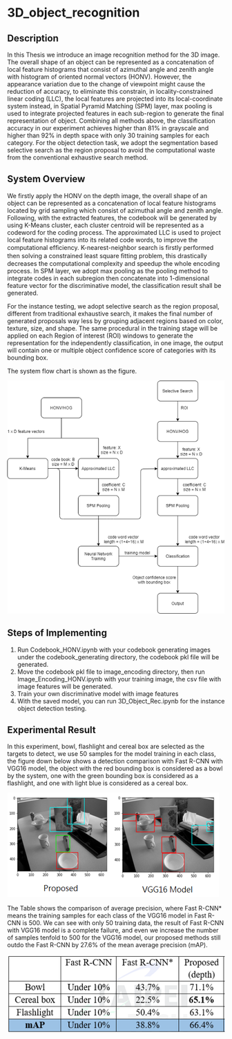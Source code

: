 # 3D_object_recognition

## Description
In this Thesis we introduce an image recognition method for the 3D image. 
The overall shape of an object can be represented as a concatenation of local feature histograms that consist of azimuthal angle and zenith angle with histogram of oriented normal vectors (HONV).
However, the appearance variation due to the change of viewpoint might cause the reduction of accuracy, to eliminate this constrain, in locality-constrained linear coding (LLC), the local features are projected into its local-coordinate system instead, 
in Spatial Pyramid Matching (SPM) layer, max pooling is used to integrate projected features in each sub-region to generate the final representation of object.
Combining all methods above, the classification accuracy in our experiment achieves higher than 81% in grayscale and higher than 92% in depth space with only 30 training samples for each category. 
For the object detection task, we adopt the segmentation based selective search as the region proposal to avoid the computational waste from the conventional exhaustive search method.

## System Overview
We firstly apply the HONV on the depth image, the overall shape of an object can be represented as a concatenation of local feature histograms located by grid sampling which consist of azimuthal angle and zenith angle.
Following, with the extracted features, the codebook will be generated by using K-Means cluster, each cluster centroid will be represented as a codeword for the coding process.
The approximated LLC is used to project local feature histograms into its related code words, to improve the computational efﬁciency. 
K-nearest-neighbor search is firstly performed then solving a constrained least square ﬁtting problem, this drastically decreases the computational complexity and speedup the whole encoding process.
In SPM layer, we adopt max pooling as the pooling method to integrate codes in each subregion then concatenate into 1-dimensional feature vector for the discriminative model, the classification result shall be generated.

For the instance testing, we adopt selective search as the region proposal, different from traditional exhaustive search, it makes the final number of generated proposals way less by grouping adjacent regions based on color, texture, size, and shape.
The same procedural in the training stage will be applied on each Region of interest (ROI) windows to generate the representation for the independently classification, in one image, the output will contain one or multiple object confidence score of categories with its bounding box.

The system flow chart is shown as the figure.

![image](https://github.com/chrisnumber49/3D_object_recognition/blob/main/System_flow.png)

## Steps of Implementing
1. Run Codebook_HONV.ipynb with your codebook generating images under the codebook_generating directory, the codebook pkl file will be generated.
2. Move the codebook pkl file to image_encoding directory, then run Image_Encoding_HONV.ipynb with your training image, the csv file with image features will be generated.
3. Train your own discriminative model with image features
4. With the saved model, you can run 3D_Object_Rec.ipynb for the instance object detection testing.

## Experimental Result
In this experiment, bowl, flashlight and cereal box are selected as the targets to detect, we use 50 samples for the model training in each class, the figure down below shows a detection comparison with Fast R-CNN with VGG16 model, the object with the red bounding box is considered as a bowl by the system, one with the green bounding box is considered as a flashlight, and one with light blue is considered as a cereal box.

![image](https://github.com/chrisnumber49/3D_object_recognition/blob/main/Experiment%20result.PNG)

The Table shows the comparison of average precision, where Fast R-CNN* means the training samples for each class of the VGG16 model in Fast R-CNN is 500. We can see with only 50 training data, the result of Fast R-CNN with VGG16 model is a complete failure, and even we increase the number of samples tenfold to 500 for the VGG16 model, our proposed methods still outdo the Fast R-CNN by 27.6% of the mean average precision (mAP).

![image](https://github.com/chrisnumber49/3D_object_recognition/blob/main/Average%20precision.PNG)
